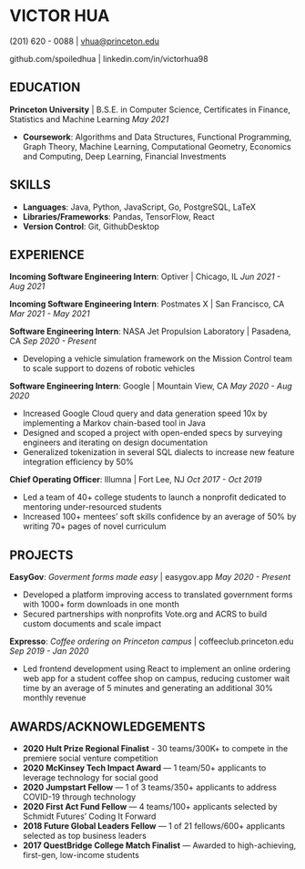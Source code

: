 # VICTOR HUA

(201) 620 - 0088 | vhua@princeton.edu

github.com/spoiledhua | linkedin.com/in/victorhua98

## EDUCATION
**Princeton University** | B.S.E. in Computer Science, Certificates in Finance, Statistics and Machine Learning *May 2021*
* **Coursework**: Algorithms and Data Structures, Functional Programming, Graph Theory, Machine Learning,
 Computational Geometry, Economics and Computing, Deep Learning, Financial Investments

## SKILLS
* **Languages**: Java, Python, JavaScript, Go, PostgreSQL, LaTeX
* **Libraries/Frameworks**: Pandas, TensorFlow, React
* **Version Control**: Git, GithubDesktop

## EXPERIENCE
**Incoming Software Engineering Intern**: Optiver | Chicago, IL *Jun 2021 - Aug 2021*

**Incoming Software Engineering Intern**: Postmates X | San Francisco, CA *Mar 2021 - May 2021*

**Software Engineering Intern**: NASA Jet Propulsion Laboratory | Pasadena, CA *Sep 2020 - Present*
* Developing a vehicle simulation framework on the Mission Control team to scale support to dozens of robotic vehicles

**Software Engineering Intern**: Google | Mountain View, CA *May 2020 - Aug 2020*
* Increased Google Cloud query and data generation speed 10x by implementing a Markov chain-based tool in Java
* Designed and scoped a project with open-ended specs by surveying engineers and iterating on design documentation
* Generalized tokenization in several SQL dialects to increase new feature integration efficiency by 50%

**Chief Operating Officer**: Illumna | Fort Lee, NJ *Oct 2017 - Oct 2019*
* Led a team of 40+ college students to launch a nonprofit dedicated to mentoring under-resourced students
* Increased 100+ mentees’ soft skills confidence by an average of 50% by writing 70+ pages of novel curriculum

## PROJECTS
**EasyGov**: *Goverment forms made easy* | easygov.app *May 2020 - Present*
* Developed a platform improving access to translated government forms with 1000+ form downloads in one month
* Secured partnerships with nonprofits Vote.org and ACRS to build custom documents and scale impact

**Expresso**: *Coffee ordering on Princeton campus* | coffeeclub.princeton.edu *Sep 2019 - Jan 2020*
* Led frontend development using React to implement an online ordering web app for a student coffee shop on campus,
reducing customer wait time by an average of 5 minutes and generating an additional 30% monthly revenue

## AWARDS/ACKNOWLEDGEMENTS
* **2020 Hult Prize Regional Finalist** - 30 teams/300K+ to compete in the premiere social venture competition
* **2020 McKinsey Tech Impact Award** — 1 team/50+ applicants to leverage technology for social good
* **2020 Jumpstart Fellow** — 1 of 3 teams/350+ applicants to address COVID-19 through technology
* **2020 First Act Fund Fellow** — 4 teams/100+ applicants selected by Schmidt Futures’ Coding It Forward
* **2018 Future Global Leaders Fellow** — 1 of 21 fellows/600+ applicants selected as top business leaders
* **2017 QuestBridge College Match Finalist** — Awarded to high-achieving, first-gen, low-income students
